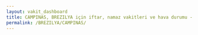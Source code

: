 ```yaml
---
layout: vakit_dashboard
title: CAMPINAS, BREZILYA için iftar, namaz vakitleri ve hava durumu - ilçe/eyalet seç
permalink: /BREZILYA/CAMPINAS/
---
```


<script type="text/javascript">
  var GLOBAL_COUNTRY = 'BREZILYA';
  var GLOBAL_CITY = 'CAMPINAS';
  var GLOBAL_STATE = '';
  var lat = 72;
  var lon = 21;
</script>
